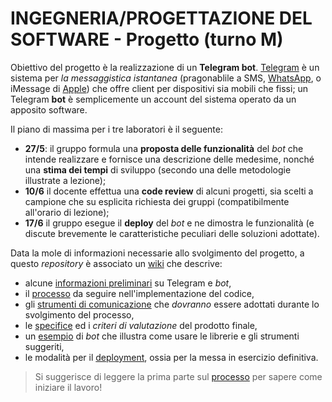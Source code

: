 # INGEGNERIA/PROGETTAZIONE DEL SOFTWARE - Progetto (turno M)

Obiettivo del progetto è la realizzazione di un **Telegram bot**.
[Telegram](https://telegram.org/) è un sistema per *la messaggistica
istantanea* (pragonablile a SMS, [WhatsApp](https://www.whatsapp.com/), o
iMessage di [Apple](http://www.apple.com/)) che offre client per dispositivi
sia mobili che fissi; un Telegram **bot**  è semplicemente un account del sistema
operato da un apposito software.

Il piano di massima per i tre laboratori è il seguente:

* **27/5**: il gruppo formula una **proposta delle funzionalità** del *bot* che
  intende realizzare e fornisce una descrizione delle medesime, nonché una **stima
  dei tempi** di sviluppo (secondo una delle metodologie illustrate a lezione);
* **10/6** il docente effettua una **code review** di alcuni progetti, sia scelti
  a campione che su esplicita richiesta dei gruppi (compatibilmente all'orario di
  lezione);
* **17/6** il gruppo esegue il **deploy** del *bot* e ne dimostra le funzionalità
  (e discute brevemente le caratteristiche peculiari delle soluzioni adottate).

Data la mole di informazioni necessarie allo svolgimento del progetto, a
questo *repository* è associato un [wiki](##FIXME###) che descrive:

* alcune [informazioni preliminari](https://bitbucket.org/softwareengineeringunimi/progetto_2016-m/wiki/Informazioni)
  su Telegram e *bot*,
* il [processo](https://bitbucket.org/softwareengineeringunimi/progetto_2016-m/wiki/Processo)
  da seguire nell'implementazione del codice,
* gli [strumenti di comunicazione](https://bitbucket.org/softwareengineeringunimi/progetto_2016-m/wiki/Comunicazione)
  che *dovranno* essere adottati durante lo svolgimento del processo,
* le [specifice](https://bitbucket.org/softwareengineeringunimi/progetto_2016-m/wiki/Specifiche)
  ed i *criteri di valutazione* del prodotto finale,
* un [esempio](https://bitbucket.org/softwareengineeringunimi/progetto_2016-m/wiki/Esempio)
  di *bot* che illustra come usare le librerie e gli strumenti suggeriti,
* le modalità per il [deployment](https://bitbucket.org/softwareengineeringunimi/progetto_2016-m/wiki/Deployment),
  ossia per la messa in esercizio definitiva.

> Si suggerisce di leggere la prima parte sul
> [processo](https://bitbucket.org/softwareengineeringunimi/progetto_2016-m/wiki/Processo)
> per sapere come iniziare il lavoro!
